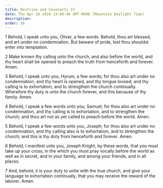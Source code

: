 ```yaml
---
title: Doctrine and Covenants 23
date: Thu Apr 16 2020 14:09:40 GMT-0600 (Mountain Daylight Time)
description: 
order: 26
---
```


<p>
  1 Behold, I speak unto you, Oliver, a few words. Behold, thou art blessed, and
  art under no condemnation. But beware of pride, lest thou shouldst enter into
  temptation.
</p>
<p>
  2 Make known thy calling unto the church, and also before the world, and thy
  heart shall be opened to preach the truth from henceforth and forever. Amen.
</p>
<p>
  3 Behold, I speak unto you, Hyrum, a few words; for thou also art under no
  condemnation, and thy heart is opened, and thy tongue loosed; and thy calling
  is to exhortation, and to strengthen the church continually. Wherefore thy
  duty is unto the church forever, and this because of thy family. Amen.
</p>
<p>
  4 Behold, I speak a few words unto you, Samuel; for thou also art under no
  condemnation, and thy calling is to exhortation, and to strengthen the church;
  and thou art not as yet called to preach before the world. Amen.
</p>
<p>
  5 Behold, I speak a few words unto you, Joseph; for thou also art under no
  condemnation, and thy calling also is to exhortation, and to strengthen the
  church; and this is thy duty from henceforth and forever. Amen.
</p>
<p>
  6 Behold, I manifest unto you, Joseph Knight, by these words, that you must
  take up your cross, in the which you must pray vocally before the world as
  well as in secret, and in your family, and among your friends, and in all
  places.
</p>
<p>
  7 And, behold, it is your duty to unite with the true church, and give your
  language to exhortation continually, that you may receive the reward of the
  laborer. Amen.
</p>
